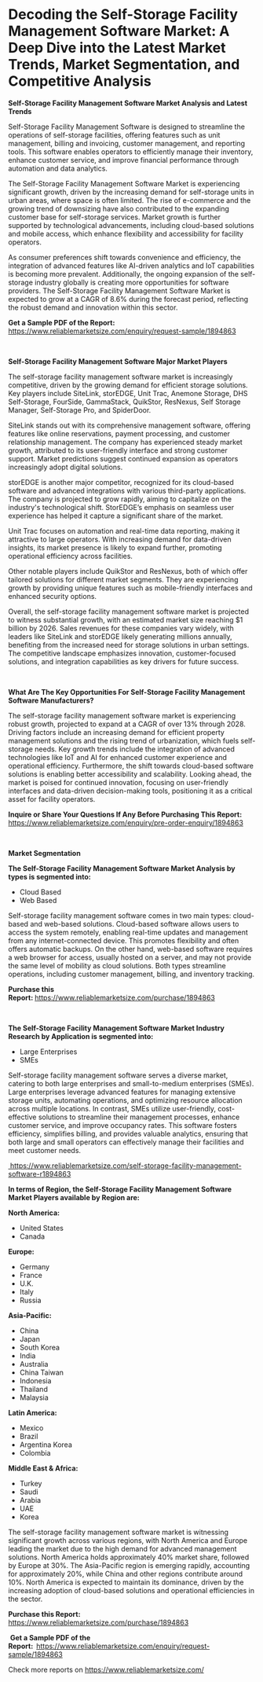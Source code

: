 <p><h1>Decoding the Self-Storage Facility Management Software Market: A Deep Dive into the Latest Market Trends, Market Segmentation, and Competitive Analysis</h1></p><p><strong>Self-Storage Facility Management Software Market Analysis and Latest Trends</strong></p>
<p><p>Self-Storage Facility Management Software is designed to streamline the operations of self-storage facilities, offering features such as unit management, billing and invoicing, customer management, and reporting tools. This software enables operators to efficiently manage their inventory, enhance customer service, and improve financial performance through automation and data analytics.</p><p>The Self-Storage Facility Management Software Market is experiencing significant growth, driven by the increasing demand for self-storage units in urban areas, where space is often limited. The rise of e-commerce and the growing trend of downsizing have also contributed to the expanding customer base for self-storage services. Market growth is further supported by technological advancements, including cloud-based solutions and mobile access, which enhance flexibility and accessibility for facility operators.</p><p>As consumer preferences shift towards convenience and efficiency, the integration of advanced features like AI-driven analytics and IoT capabilities is becoming more prevalent. Additionally, the ongoing expansion of the self-storage industry globally is creating more opportunities for software providers. The Self-Storage Facility Management Software Market is expected to grow at a CAGR of 8.6% during the forecast period, reflecting the robust demand and innovation within this sector.</p></p>
<p><strong>Get a Sample PDF of the Report:&nbsp;</strong> <a href="https://www.reliablemarketsize.com/enquiry/request-sample/1894863?utm_campaign=1885&utm_medium=2&utm_source=Github&utm_content=ia&utm_term=13012025&utm_id=self-storage-facility-management-software">https://www.reliablemarketsize.com/enquiry/request-sample/1894863</a></p>
<p>&nbsp;</p>
<p><strong>Self-Storage Facility Management Software Major Market Players</strong></p>
<p><p>The self-storage facility management software market is increasingly competitive, driven by the growing demand for efficient storage solutions. Key players include SiteLink, storEDGE, Unit Trac, Anemone Storage, DHS Self-Storage, FourSide, GammaStack, QuikStor, ResNexus, Self Storage Manager, Self-Storage Pro, and SpiderDoor. </p><p>SiteLink stands out with its comprehensive management software, offering features like online reservations, payment processing, and customer relationship management. The company has experienced steady market growth, attributed to its user-friendly interface and strong customer support. Market predictions suggest continued expansion as operators increasingly adopt digital solutions.</p><p>storEDGE is another major competitor, recognized for its cloud-based software and advanced integrations with various third-party applications. The company is projected to grow rapidly, aiming to capitalize on the industry's technological shift. StorEDGE’s emphasis on seamless user experience has helped it capture a significant share of the market.</p><p>Unit Trac focuses on automation and real-time data reporting, making it attractive to large operators. With increasing demand for data-driven insights, its market presence is likely to expand further, promoting operational efficiency across facilities.</p><p>Other notable players include QuikStor and ResNexus, both of which offer tailored solutions for different market segments. They are experiencing growth by providing unique features such as mobile-friendly interfaces and enhanced security options.</p><p>Overall, the self-storage facility management software market is projected to witness substantial growth, with an estimated market size reaching $1 billion by 2026. Sales revenues for these companies vary widely, with leaders like SiteLink and storEDGE likely generating millions annually, benefiting from the increased need for storage solutions in urban settings. The competitive landscape emphasizes innovation, customer-focused solutions, and integration capabilities as key drivers for future success.</p></p>
<p>&nbsp;</p>
<p><strong>What Are The Key Opportunities For Self-Storage Facility Management Software Manufacturers?</strong></p>
<p><p>The self-storage facility management software market is experiencing robust growth, projected to expand at a CAGR of over 13% through 2028. Driving factors include an increasing demand for efficient property management solutions and the rising trend of urbanization, which fuels self-storage needs. Key growth trends include the integration of advanced technologies like IoT and AI for enhanced customer experience and operational efficiency. Furthermore, the shift towards cloud-based software solutions is enabling better accessibility and scalability. Looking ahead, the market is poised for continued innovation, focusing on user-friendly interfaces and data-driven decision-making tools, positioning it as a critical asset for facility operators.</p></p>
<p><strong>Inquire or Share Your Questions If Any Before Purchasing This Report:</strong> <a href="https://www.reliablemarketsize.com/enquiry/pre-order-enquiry/1894863?utm_campaign=1885&utm_medium=2&utm_source=Github&utm_content=ia&utm_term=13012025&utm_id=self-storage-facility-management-software">https://www.reliablemarketsize.com/enquiry/pre-order-enquiry/1894863</a></p>
<p>&nbsp;</p>
<p><strong>Market Segmentation</strong></p>
<p><strong>The Self-Storage Facility Management Software Market Analysis by types is segmented into:</strong></p>
<p><ul><li>Cloud Based</li><li>Web Based</li></ul></p>
<p><p>Self-storage facility management software comes in two main types: cloud-based and web-based solutions. Cloud-based software allows users to access the system remotely, enabling real-time updates and management from any internet-connected device. This promotes flexibility and often offers automatic backups. On the other hand, web-based software requires a web browser for access, usually hosted on a server, and may not provide the same level of mobility as cloud solutions. Both types streamline operations, including customer management, billing, and inventory tracking.</p></p>
<p><strong>Purchase this Report:&nbsp;</strong><a href="https://www.reliablemarketsize.com/purchase/1894863?utm_campaign=1885&utm_medium=2&utm_source=Github&utm_content=ia&utm_term=13012025&utm_id=self-storage-facility-management-software">https://www.reliablemarketsize.com/purchase/1894863</a></p>
<p>&nbsp;</p>
<p><strong>The Self-Storage Facility Management Software Market Industry Research by Application is segmented into:</strong></p>
<p><ul><li>Large Enterprises</li><li>SMEs</li></ul></p>
<p><p>Self-storage facility management software serves a diverse market, catering to both large enterprises and small-to-medium enterprises (SMEs). Large enterprises leverage advanced features for managing extensive storage units, automating operations, and optimizing resource allocation across multiple locations. In contrast, SMEs utilize user-friendly, cost-effective solutions to streamline their management processes, enhance customer service, and improve occupancy rates. This software fosters efficiency, simplifies billing, and provides valuable analytics, ensuring that both large and small operators can effectively manage their facilities and meet customer needs.</p></p>
<p><a href="https://www.reliablemarketsize.com/self-storage-facility-management-software-r1894863?utm_campaign=1885&utm_medium=2&utm_source=Github&utm_content=ia&utm_term=13012025&utm_id=self-storage-facility-management-software">&nbsp;https://www.reliablemarketsize.com/self-storage-facility-management-software-r1894863</a></p>
<p><strong>In terms of Region, the Self-Storage Facility Management Software Market Players available by Region are:</strong></p>
<p>
    <p> <strong> North America: </strong>
        <ul>
            <li>United States</li>
            <li>Canada</li>
        </ul>
        </p> 
    <p> <strong> Europe: </strong>
        <ul>
            <li>Germany</li>
            <li>France</li>
            <li>U.K.</li>
            <li>Italy</li>
            <li>Russia</li>
        </ul>
        </p> 
    <p> <strong> Asia-Pacific: </strong>
        <ul>
            <li>China</li>
            <li>Japan</li>
            <li>South Korea</li>
            <li>India</li>
            <li>Australia</li>
            <li>China Taiwan</li>
            <li>Indonesia</li>
            <li>Thailand</li>
            <li>Malaysia</li>
        </ul>
        </p> 
    <p> <strong> Latin America: </strong>
        <ul>
            <li>Mexico</li>
            <li>Brazil</li>
            <li>Argentina Korea</li>
            <li>Colombia</li>
        </ul>
        </p> 
    <p> <strong> Middle East & Africa: </strong>
        <ul>
            <li>Turkey</li>
            <li>Saudi</li>
            <li>Arabia</li>
            <li>UAE</li>
            <li>Korea</li>
        </ul>
    </p>
    </p>
<p><p>The self-storage facility management software market is witnessing significant growth across various regions, with North America and Europe leading the market due to the high demand for advanced management solutions. North America holds approximately 40% market share, followed by Europe at 30%. The Asia-Pacific region is emerging rapidly, accounting for approximately 20%, while China and other regions contribute around 10%. North America is expected to maintain its dominance, driven by the increasing adoption of cloud-based solutions and operational efficiencies in the sector.</p></p>
<p><strong>Purchase this Report: </strong><a href="https://www.reliablemarketsize.com/purchase/1894863?utm_campaign=1885&utm_medium=2&utm_source=Github&utm_content=ia&utm_term=13012025&utm_id=self-storage-facility-management-software">https://www.reliablemarketsize.com/purchase/1894863</a></p>
<p>&nbsp;<strong>Get a Sample PDF of the Report:&nbsp;&nbsp;</strong><a href="https://www.reliablemarketsize.com/enquiry/request-sample/1894863?utm_campaign=1885&utm_medium=2&utm_source=Github&utm_content=ia&utm_term=13012025&utm_id=self-storage-facility-management-software">https://www.reliablemarketsize.com/enquiry/request-sample/1894863</a></p>
<p><strong></strong></p>
<p>Check more reports on <a href="https://www.reliablemarketsize.com/?utm_campaign=1885&utm_medium=2&utm_source=Github&utm_content=ia&utm_term=13012025&utm_id=self-storage-facility-management-software">https://www.reliablemarketsize.com/</a></p>